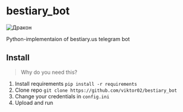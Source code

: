 # bestiary_bot
![Дракон](https://i.imgur.com/RwatAzi.png)

Python-implementaion of bestiary.us telegram bot

## Install
> Why do you need this?
1. Install requirements
`pip install -r requirements`
2. Clone repo
`git clone https://github.com/viktor02/bestiary_bot`
3. Change your credentials in `config.ini`
4. Upload and run
